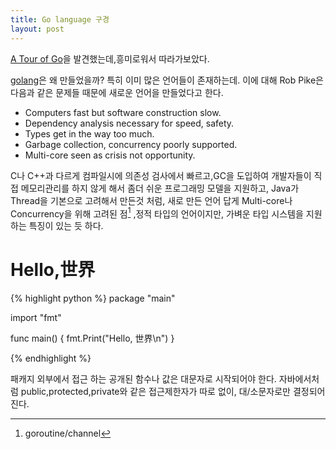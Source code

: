 ```yaml
---
title: Go language 구경
layout: post
---
```


[A Tour of Go][tour]을 발견했는데,흥미로워서 따라가보았다. 

[golang][golang]은 왜 만들었을까? 특히 이미 많은 언어들이 존재하는데. 이에 대해 Rob Pike은 다음과 같은 문제들 때문에 새로운 언어을 만들었다고 한다.

- Computers fast but software construction slow. 
- Dependency analysis necessary for speed, safety. 
- Types get in the way too much.
- Garbage collection, concurrency poorly supported. 
- Multi-core seen as crisis not opportunity.

C나 C++과 다르게 컴파일시에 의존성 검사에서 빠르고,GC을 도입하여 개발자들이 직접 메모리관리를 하지 않게 해서 좀더 쉬운 프로그래밍 모델을 지원하고, Java가 Thread을 기본으로 고려해서 만든것 처럼, 새로 만든 언어 답게 Multi-core나 Concurrency을 위해 고려된 점[^1] ,정적 타입의 언어이지만, 가벼운 타입 시스템을 지원하는 특징이 있는 듯 하다. 

# Hello,世界

{% highlight python %}
package "main"

import "fmt"

func main() {
    fmt.Print("Hello, 世界\n")
}

{% endhighlight %}

패캐지 외부에서 접근 하는 공개된 함수나 값은 대문자로 시작되어야 한다. 
자바에서처럼 public,protected,private와 같은 접근제한자가 따로 없이, 대/소문자로만 결정되어 진다. 



[golang]: http://golang.org/
[tour]:  http://tour.golang.org/
[gopher]: http://www.google.com/search?q=gopher&hl=ko&client=safari&rls=en&prmd=imvns&tbm=isch&tbo=u&source=univ&sa=X&ei=yYDHTs2gFLGImQWIzIn8Dw&ved=0CGAQsAQ&biw=1440&bih=713#hl=ko&client=safari&rls=en&tbm=isch&sa=1&q=gopher+golang&pbx=1&oq=gopher+golang&aq=f&aqi=&aql=&gs_sm=e&gs_upl=3950l4868l0l5022l7l5l0l1l0l0l246l708l0.2.2l4l0&bav=on.2,or.r_gc.r_pw.,cf.osb&fp=a29d1d988535754f&biw=1440&bih=713
[^1]: goroutine/channel  

